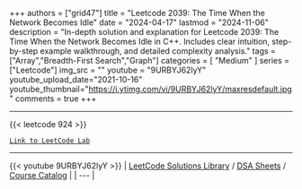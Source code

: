
+++
authors = ["grid47"]
title = "Leetcode 2039: The Time When the Network Becomes Idle"
date = "2024-04-17"
lastmod = "2024-11-06"
description = "In-depth solution and explanation for Leetcode 2039: The Time When the Network Becomes Idle in C++. Includes clear intuition, step-by-step example walkthrough, and detailed complexity analysis."
tags = ["Array","Breadth-First Search","Graph"]
categories = [
    "Medium"
]
series = ["Leetcode"]
img_src = ""
youtube = "9URBYJ62lyY"
youtube_upload_date="2021-10-16"
youtube_thumbnail="https://i.ytimg.com/vi/9URBYJ62lyY/maxresdefault.jpg"
comments = true
+++



---
{{< leetcode 924 >}}

[`Link to LeetCode Lab`](https://leetcode.com/problems/the-time-when-the-network-becomes-idle/description/)

---
{{< youtube 9URBYJ62lyY >}}
| [LeetCode Solutions Library](https://grid47.xyz/leetcode/) / [DSA Sheets](https://grid47.xyz/sheets/) / [Course Catalog](https://grid47.xyz/courses/) |
| --- |
